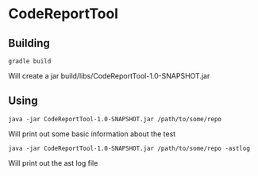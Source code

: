 # CodeReportTool

## Building

`gradle build`

Will create a jar build/libs/CodeReportTool-1.0-SNAPSHOT.jar

## Using

`java -jar CodeReportTool-1.0-SNAPSHOT.jar /path/to/some/repo`

Will print out some basic information about the test

`java -jar CodeReportTool-1.0-SNAPSHOT.jar /path/to/some/repo -astlog`

Will print out the ast log file
